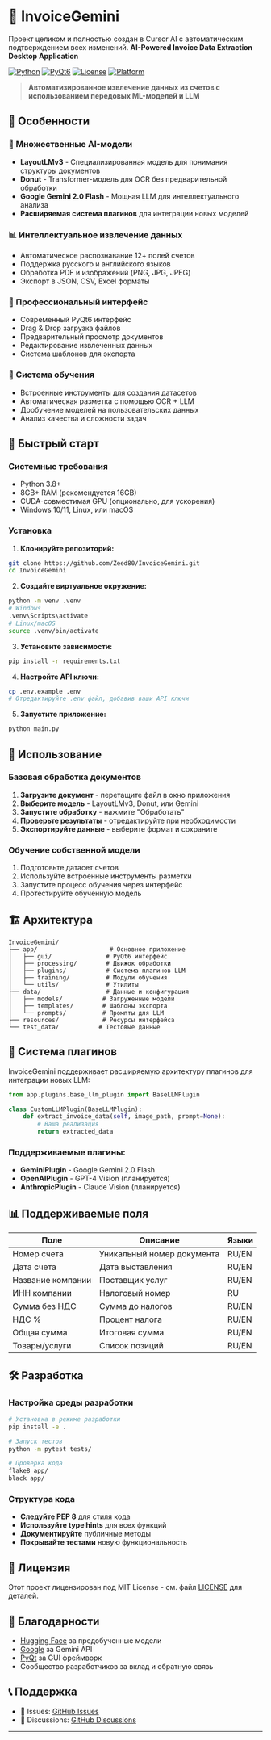 # 🧾 InvoiceGemini
Проект целиком и полностью создан в Cursor AI с автоматическим подтверждением всех изменений.
**AI-Powered Invoice Data Extraction Desktop Application**

[![Python](https://img.shields.io/badge/Python-3.8%2B-blue.svg)](https://python.org)
[![PyQt6](https://img.shields.io/badge/PyQt6-GUI-green.svg)](https://www.riverbankcomputing.com/software/pyqt/)
[![License](https://img.shields.io/badge/License-MIT-yellow.svg)](LICENSE)
[![Platform](https://img.shields.io/badge/Platform-Windows%20%7C%20Linux%20%7C%20macOS-lightgrey.svg)]()

> **Автоматизированное извлечение данных из счетов с использованием передовых ML-моделей и LLM**

## 🌟 Особенности

### 🤖 Множественные AI-модели
- **LayoutLMv3** - Специализированная модель для понимания структуры документов
- **Donut** - Transformer-модель для OCR без предварительной обработки
- **Google Gemini 2.0 Flash** - Мощная LLM для интеллектуального анализа
- **Расширяемая система плагинов** для интеграции новых моделей

### 📊 Интеллектуальное извлечение данных
- Автоматическое распознавание 12+ полей счетов
- Поддержка русского и английского языков
- Обработка PDF и изображений (PNG, JPG, JPEG)
- Экспорт в JSON, CSV, Excel форматы

### 🎯 Профессиональный интерфейс
- Современный PyQt6 интерфейс
- Drag & Drop загрузка файлов
- Предварительный просмотр документов
- Редактирование извлеченных данных
- Система шаблонов для экспорта

### 🔧 Система обучения
- Встроенные инструменты для создания датасетов
- Автоматическая разметка с помощью OCR + LLM
- Дообучение моделей на пользовательских данных
- Анализ качества и сложности задач

## 🚀 Быстрый старт

### Системные требования
- Python 3.8+
- 8GB+ RAM (рекомендуется 16GB)
- CUDA-совместимая GPU (опционально, для ускорения)
- Windows 10/11, Linux, или macOS

### Установка

1. **Клонируйте репозиторий:**
```bash
git clone https://github.com/Zeed80/InvoiceGemini.git
cd InvoiceGemini
```

2. **Создайте виртуальное окружение:**
```bash
python -m venv .venv
# Windows
.venv\Scripts\activate
# Linux/macOS
source .venv/bin/activate
```

3. **Установите зависимости:**
```bash
pip install -r requirements.txt
```

4. **Настройте API ключи:**
```bash
cp .env.example .env
# Отредактируйте .env файл, добавив ваши API ключи
```

5. **Запустите приложение:**
```bash
python main.py
```

## 📖 Использование

### Базовая обработка документов

1. **Загрузите документ** - перетащите файл в окно приложения
2. **Выберите модель** - LayoutLMv3, Donut, или Gemini
3. **Запустите обработку** - нажмите "Обработать"
4. **Проверьте результаты** - отредактируйте при необходимости
5. **Экспортируйте данные** - выберите формат и сохраните

### Обучение собственной модели

1. Подготовьте датасет счетов
2. Используйте встроенные инструменты разметки
3. Запустите процесс обучения через интерфейс
4. Протестируйте обученную модель

## 🏗️ Архитектура

```
InvoiceGemini/
├── app/                    # Основное приложение
│   ├── gui/               # PyQt6 интерфейс
│   ├── processing/        # Движок обработки
│   ├── plugins/           # Система плагинов LLM
│   ├── training/          # Модули обучения
│   └── utils/             # Утилиты
├── data/                  # Данные и конфигурация
│   ├── models/           # Загруженные модели
│   ├── templates/        # Шаблоны экспорта
│   └── prompts/          # Промпты для LLM
├── resources/            # Ресурсы интерфейса
└── test_data/           # Тестовые данные
```

## 🔌 Система плагинов

InvoiceGemini поддерживает расширяемую архитектуру плагинов для интеграции новых LLM:

```python
from app.plugins.base_llm_plugin import BaseLLMPlugin

class CustomLLMPlugin(BaseLLMPlugin):
    def extract_invoice_data(self, image_path, prompt=None):
        # Ваша реализация
        return extracted_data
```

### Поддерживаемые плагины:
- **GeminiPlugin** - Google Gemini 2.0 Flash
- **OpenAIPlugin** - GPT-4 Vision (планируется)
- **AnthropicPlugin** - Claude Vision (планируется)

## 📊 Поддерживаемые поля

| Поле | Описание | Языки |
|------|----------|-------|
| Номер счета | Уникальный номер документа | RU/EN |
| Дата счета | Дата выставления | RU/EN |
| Название компании | Поставщик услуг | RU/EN |
| ИНН компании | Налоговый номер | RU |
| Сумма без НДС | Сумма до налогов | RU/EN |
| НДС % | Процент налога | RU/EN |
| Общая сумма | Итоговая сумма | RU/EN |
| Товары/услуги | Список позиций | RU/EN |

## 🛠️ Разработка

### Настройка среды разработки

```bash
# Установка в режиме разработки
pip install -e .

# Запуск тестов
python -m pytest tests/

# Проверка кода
flake8 app/
black app/
```

### Структура кода

- **Следуйте PEP 8** для стиля кода
- **Используйте type hints** для всех функций
- **Документируйте** публичные методы
- **Покрывайте тестами** новую функциональность

## 📄 Лицензия

Этот проект лицензирован под MIT License - см. файл [LICENSE](LICENSE) для деталей.

## 🙏 Благодарности

- [Hugging Face](https://huggingface.co/) за предобученные модели
- [Google](https://ai.google.dev/) за Gemini API
- [PyQt](https://www.riverbankcomputing.com/software/pyqt/) за GUI фреймворк
- Сообщество разработчиков за вклад и обратную связь

## 📞 Поддержка

- 🐛 Issues: [GitHub Issues](https://github.com/yourusername/InvoiceGemini/issues)
- 💬 Discussions: [GitHub Discussions](https://github.com/yourusername/InvoiceGemini/discussions)

---

<div align="center">



</div> 
